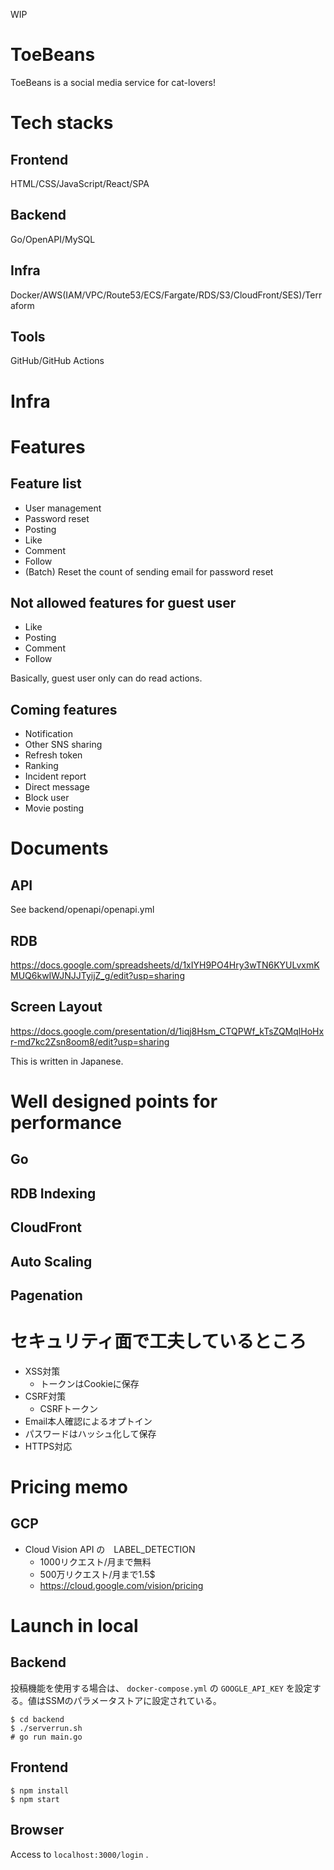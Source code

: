 WIP

# ToeBeans
ToeBeans is a social media service for cat-lovers!

# Tech stacks
## Frontend
HTML/CSS/JavaScript/React/SPA

## Backend
Go/OpenAPI/MySQL

## Infra
Docker/AWS(IAM/VPC/Route53/ECS/Fargate/RDS/S3/CloudFront/SES)/Terraform

## Tools
GitHub/GitHub Actions

# Infra

# Features
## Feature list
- User management
- Password reset
- Posting
- Like
- Comment
- Follow
- (Batch) Reset the count of sending email for password reset

## Not allowed features for guest user
- Like
- Posting
- Comment
- Follow

Basically, guest user only can do read actions.

## Coming features
- Notification
- Other SNS sharing
- Refresh token
- Ranking
- Incident report
- Direct message
- Block user
- Movie posting

# Documents
## API
See backend/openapi/openapi.yml

## RDB
https://docs.google.com/spreadsheets/d/1xIYH9PO4Hry3wTN6KYULvxmKMUQ6kwIWJNJJTyijZ_g/edit?usp=sharing

## Screen Layout
https://docs.google.com/presentation/d/1iqj8Hsm_CTQPWf_kTsZQMqlHoHxr-md7kc2Zsn8oom8/edit?usp=sharing

This is written in Japanese.

# Well designed points for performance
## Go
## RDB Indexing
## CloudFront
## Auto Scaling
## Pagenation

# セキュリティ面で工夫しているところ
- XSS対策
  - トークンはCookieに保存
- CSRF対策
  - CSRFトークン
- Email本人確認によるオプトイン
- パスワードはハッシュ化して保存
- HTTPS対応

# Pricing memo
## GCP
- Cloud Vision API の　LABEL_DETECTION
  - 1000リクエスト/月まで無料
  - 500万リクエスト/月まで1.5$
  - https://cloud.google.com/vision/pricing

#  Launch in local
## Backend
投稿機能を使用する場合は、 `docker-compose.yml` の `GOOGLE_API_KEY` を設定する。値はSSMのパラメータストアに設定されている。

```
$ cd backend
$ ./serverrun.sh
# go run main.go
```

## Frontend
```
$ npm install
$ npm start
```

## Browser
Access to `localhost:3000/login` .
